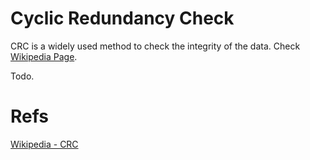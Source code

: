 # Cyclic Redundancy Check

CRC is a widely used method to check the integrity of the data. Check [Wikipedia Page](https://en.wikipedia.org/wiki/Cyclic_redundancy_check).

Todo.

# Refs

[Wikipedia - CRC](https://en.wikipedia.org/wiki/Cyclic_redundancy_check)